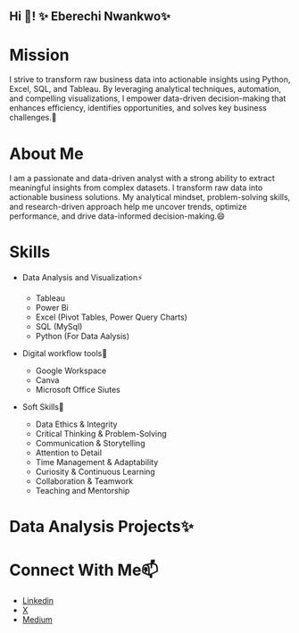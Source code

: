 ## Hi 👋! ✨ Eberechi Nwankwo✨

# Mission
I strive to transform raw business data into actionable insights using Python, Excel, SQL, and Tableau. By leveraging analytical techniques, automation, and compelling visualizations, I empower data-driven decision-making that enhances efficiency, identifies opportunities, and solves key business challenges.🔭

# About Me
I am a passionate and data-driven analyst with a strong ability to extract meaningful insights from complex datasets. I transform raw data into actionable business solutions. My analytical mindset, problem-solving skills, and research-driven approach help me uncover trends, optimize performance, and drive data-informed decision-making.😄

# Skills
* Data Analysis and Visualization⚡
  * Tableau
  * Power Bi
  * Excel (Pivot Tables, Power Query Charts)
  * SQL (MySql)
  * Python (For Data Aalysis)

* Digital workflow tools💬
  * Google Workspace
  * Canva
  * Microsoft Office Siutes

* Soft Skills👯 
   * Data Ethics & Integrity
   * Critical Thinking & Problem-Solving
   * Communication & Storytelling
   * Attention to Detail
   * Time Management & Adaptability
   * Curiosity & Continuous Learning
   * Collaboration & Teamwork
   * Teaching and Mentorship

# Data Analysis Projects✨

# Connect With Me📫
  * [Linkedin](https://www.linkedin.com/in/eberechi-nwankwo-9689221b2/)
  * [X](https://x.com/EberechiMaureen)
  * [Medium](https://medium.com/@nwankwotessy26)

